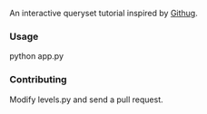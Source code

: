 An interactive queryset tutorial inspired by [Githug](https://github.com/Gazler/githug).

### Usage ###
python app.py

### Contributing ###
Modify levels.py and send a pull request.

